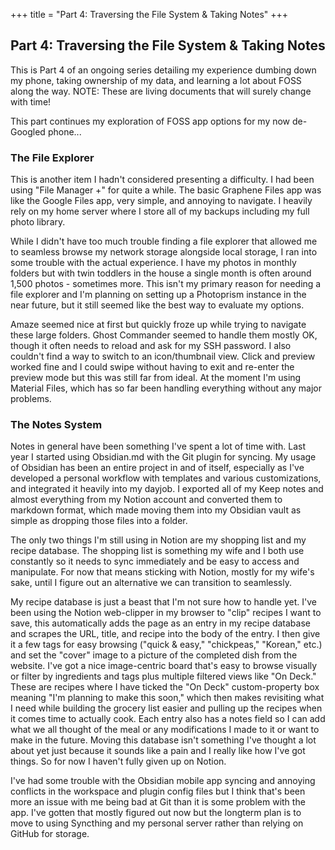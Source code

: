+++
title = "Part 4: Traversing the File System & Taking Notes"
+++

## Part 4: Traversing the File System & Taking Notes

This is Part 4 of an ongoing series detailing my experience dumbing down my phone, taking ownership of my data, and learning a lot about FOSS along the way. NOTE: These are living documents that will surely change with time!

This part continues my exploration of FOSS app options for my now de-Googled phone...

### The File Explorer
This is another item I hadn't considered presenting a difficulty. I had been using "File Manager +" for quite a while. The basic Graphene Files app was like the Google Files app, very simple, and annoying to navigate. I heavily rely on my home server where I store all of my backups including my full photo library.

While I didn't have too much trouble finding a file explorer that allowed me to seamless browse my network storage alongside local storage, I ran into some trouble with the actual experience. I have my photos in monthly folders but with twin toddlers in the house a single month is often around 1,500 photos - sometimes more. This isn't my primary reason for needing a file explorer and I'm planning on setting up a Photoprism instance in the near future, but it still seemed like the best way to evaluate my options.

Amaze seemed nice at first but quickly froze up while trying to navigate these large folders. Ghost Commander seemed to handle them mostly OK, though it often needs to reload and ask for my SSH password. I also couldn't find a way to switch to an icon/thumbnail view. Click and preview worked fine and I could swipe without having to exit and re-enter the preview mode but this was still far from ideal. At the moment I'm using Material Files, which has so far been handling everything without any major problems.

### The Notes System
Notes in general have been something I've spent a lot of time with. Last year I started using Obsidian.md with the Git plugin for syncing. My usage of Obsidian has been an entire project in and of itself, especially as I've developed a personal workflow with templates and various customizations, and integrated it heavily into my dayjob. I exported all of my Keep notes and almost everything from my Notion account and converted them to markdown format, which made moving them into my Obsidian vault as simple as dropping those files into a folder.

The only two things I'm still using in Notion are my shopping list and my recipe database. The shopping list is something my wife and I both use constantly so it needs to sync immediately and be easy to access and manipulate. For now that means sticking with Notion, mostly for my wife's sake, until I figure out an alternative we can transition to seamlessly.

My recipe database is just a beast that I'm not sure how to handle yet. I've been using the Notion web-clipper in my browser to "clip" recipes I want to save, this automatically adds the page as an entry in my recipe database and scrapes the URL, title, and recipe into the body of the entry. I then give it a few tags for easy browsing ("quick & easy," "chickpeas," "Korean," etc.) and set the "cover" image to a picture of the completed dish from the website. I've got a nice image-centric board that's easy to browse visually or filter by ingredients and tags plus multiple filtered views like "On Deck." These are recipes where I have ticked the "On Deck" custom-property box meaning "I'm planning to make this soon," which then makes revisiting what I need while building the grocery list easier and pulling up the recipes when it comes time to actually cook. Each entry also has a notes field so I can add what we all thought of the meal or any modifications I made to it or want to make in the future. Moving this database isn't something I've thought a lot about yet just because it sounds like a pain and I really like how I've got things. So for now I haven't fully given up on Notion.

I've had some trouble with the Obsidian mobile app syncing and annoying conflicts in the workspace and plugin config files but I think that's been more an issue with me being bad at Git than it is some problem with the app. I've gotten that mostly figured out now but the longterm plan is to move to using Syncthing and my personal server rather than relying on GitHub for storage.